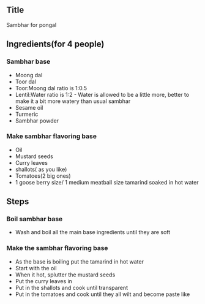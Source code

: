 ## Title 

Sambhar for pongal

## Ingredients(for 4 people)
### Sambhar base
- Moong dal
- Toor dal
- Toor:Moong dal ratio is 1:0.5
- Lentil:Water ratio is 1:2 - Water is allowed to be a little more, better to make it a bit more watery than usual sambhar
- Sesame oil
- Turmeric
- Sambhar powder

### Make sambhar flavoring base
- Oil
- Mustard seeds
- Curry leaves
- shallots( as you like)
- Tomatoes(2 big ones)
- 1 goose berry size/ 1 medium meatball size tamarind soaked in  hot water


## Steps
### Boil sambhar base
- Wash and boil all the main base ingredients until they are soft

### Make the sambhar flavoring base
- As the base is boiling put the tamarind in hot water
- Start with the oil
- When it hot, splutter the mustard seeds
- Put the curry leaves in
- Put in the shallots and cook until transparent
- Put in the tomatoes and cook until they all wilt and become paste like
